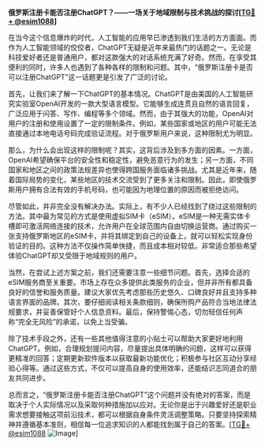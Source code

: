**俄罗斯注册卡能否注册ChatGPT？——一场关于地域限制与技术挑战的探讨[[TG💪+ @esim1088](https://t.me/s/esim1088)]**

在当今这个信息爆炸的时代，人工智能的应用早已渗透到我们生活的方方面面。而作为人工智能领域的佼佼者，ChatGPT无疑是近年来最热门的话题之一。无论是科技爱好者还是普通用户，都对这款强大的对话系统充满了好奇。然而，在享受其便利的同时，许多人也遇到了各种各样的限制和问题。其中，“俄罗斯注册卡是否可以注册ChatGPT”这一话题更是引发了广泛的讨论。

首先，让我们来了解一下ChatGPT的基本情况。ChatGPT是由美国的人工智能研究实验室OpenAI开发的一款大型语言模型。它能够生成连贯且自然的语言回复，广泛应用于问答、写作、编程等多个领域。然而，由于其强大的功能，OpenAI对用户的注册和使用设置了一定的限制条件。例如，某些国家或地区的用户可能无法直接通过本地电话号码完成验证流程。对于俄罗斯用户来说，这种限制尤为明显。

那么，为什么会出现这样的限制呢？其实，这背后涉及到多方面的因素。一方面，OpenAI希望确保平台的安全性和稳定性，避免恶意行为的发生；另一方面，不同国家和地区之间的政策法规差异也使得跨国服务面临诸多挑战。尤其是近年来，随着国际局势的变化，某些地区的技术交流受到了更多关注和限制。因此，即使俄罗斯用户拥有合法有效的手机号码，也可能因为地理位置的原因而被拒绝访问。

尽管如此，并非完全没有解决办法。实际上，有不少人已经找到了绕过这些限制的方法。其中最为常见的方式是使用虚拟SIM卡（eSIM）。eSIM是一种无需实体卡槽即可激活网络连接的技术，允许用户在全球范围内自由切换运营商。通过购买一张支持俄罗斯地区的eSIM卡，并将其绑定到自己的设备上，就可以轻松实现身份验证的目的。这种方法不仅操作简单快捷，而且成本相对较低，非常适合那些希望体验ChatGPT却又受限于地域规则的用户。

当然，在尝试上述方案之前，我们还需要注意一些细节问题。首先，选择合适的eSIM服务商至关重要。市场上存在众多提供此类服务的企业，但并非所有都具备良好的信誉和服务质量。建议大家优先考虑那些历史悠久、口碑良好并且支持多种语言界面的品牌。其次，要仔细阅读相关条款细则，确保所购产品符合当地法律法规要求，并妥善保管好个人信息资料。最后，保持警惕心态，切勿轻信任何声称“完全无风险”的承诺，以免上当受骗。

除了技术手段之外，还有一些其他值得注意的小贴士可以帮助大家更好地利用ChatGPT。例如，合理规划提问内容，尽量提出具体明确的问题，这样可以获得更精准的回答；定期更新软件版本以获取最新功能优化；积极参与社区互动分享经验心得等。通过这些方式，不仅可以提高自身的使用效率，还能结识志同道合的朋友共同进步。

总而言之，“俄罗斯注册卡能否注册ChatGPT”这个问题并没有绝对的答案，而是取决于个人实际情况以及采取何种措施加以应对。无论你是出于兴趣爱好还是职业需求想要接触这项前沿技术，都可以根据自身条件灵活调整策略。只要坚持探索精神并遵循基本准则，相信每一位追求知识的人都能找到属于自己的答案。[[TG💪+ @esim1088](https://t.me/s/esim1088) ![Image](https://i.postimg.cc/4NQfJmqS/Snipaste-2025-05-13-00-14-12.png)]